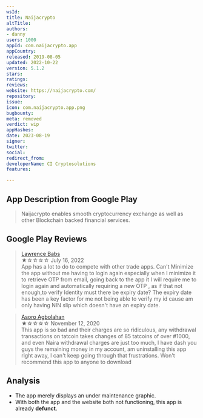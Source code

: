```yaml
---
wsId: 
title: Naijacrypto
altTitle: 
authors:
- danny
users: 1000
appId: com.naijacrypto.app
appCountry: 
released: 2019-08-05
updated: 2022-10-22
version: 5.1.2
stars: 
ratings: 
reviews: 
website: https://naijacrypto.com/
repository: 
issue: 
icon: com.naijacrypto.app.png
bugbounty: 
meta: removed
verdict: wip
appHashes: 
date: 2023-08-19
signer: 
twitter: 
social: 
redirect_from: 
developerName: CI Cryptosolutions
features: 

---
```


## App Description from Google Play

> Naijacrypto enables smooth cryptocurrency exchange as well as other Blockchain backed financial services.

## Google Play Reviews

> [Lawrence Babs](https://play.google.com/store/apps/details?id=com.naijacrypto.app&gl=ng)<br>
  ★☆☆☆☆ July 16, 2022 <br>
       App has a lot to do to compete with other trade apps. Can't Minimize the app without me having to login again especially when I minimize it to retrieve OTP from email, going back to the app it I will require me to login again and automatically requiring a new OTP , as if that not enough,to verify Identity must there be expiry date? The expiry date has been a key factor for me not being able to verify my id cause am only having NIN slip which doesn't have an expiry date.

> [Asoro Agbolahan](https://play.google.com/store/apps/details?id=com.naijacrypto.app&gl=ng)<br>
  ★☆☆☆☆ November 12, 2020 <br>
       This app is so bad and their charges are so ridiculous, any withdrawal transactions on tatcoin takes changes of 85 tatcoins of over #1000, and even Naira withdrawal charges are just too much, I have dash you guys the remaining money in my account, am uninstalling this app right away, I can't keep going through that frustrations. Won't recommend this app to anyone to download

## Analysis 

- The app merely displays an under maintenance graphic.
- With both the app and the website both not functioning, this app is already **defunct**.
